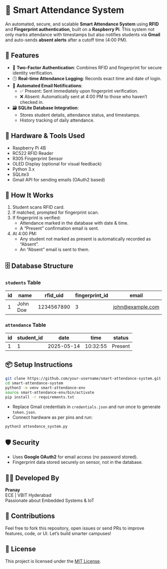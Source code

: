 
# 🎯 Smart Attendance System

An automated, secure, and scalable **Smart Attendance System** using **RFID** and **Fingerprint authentication**, built on a **Raspberry Pi**. This system not only marks attendance with timestamps but also notifies students via **Gmail** and auto-sends **absent alerts** after a cutoff time (4:00 PM).

## 📌 Features

- 🔐 **Two-Factor Authentication**: Combines RFID and fingerprint for secure identity verification.
- 🕓 **Real-time Attendance Logging**: Records exact time and date of login.
- 📧 **Automated Email Notifications**:
  - ✅ Present: Sent immediately upon fingerprint verification.
  - ❌ Absent: Automatically sent at 4:00 PM to those who haven’t checked in.
- 🗃️ **SQLite Database Integration**:
  - Stores student details, attendance status, and timestamps.
  - History tracking of daily attendance.

## 🧰 Hardware & Tools Used

- Raspberry Pi 4B
- RC522 RFID Reader
- R305 Fingerprint Sensor
- OLED Display (optional for visual feedback)
- Python 3.x
- SQLite3
- Gmail API for sending emails (OAuth2 based)

## 🧠 How It Works

1. Student scans RFID card.
2. If matched, prompted for fingerprint scan.
3. If fingerprint is verified:
   - Attendance marked in the database with date & time.
   - A “Present” confirmation email is sent.
4. At 4:00 PM:
   - Any student not marked as present is automatically recorded as “Absent”.
   - An “Absent” email is sent to them.

## 🗄️ Database Structure

### `students` Table
| id | name      | rfid_uid   | fingerprint_id | email              |
|----|-----------|------------|----------------|---------------------|
| 1  | John Doe  | 1234567890 | 3              | john@example.com    |

### `attendance` Table
| id | student_id | date       | time     | status  |
|----|------------|------------|----------|---------|
| 1  | 1          | 2025-05-14 | 10:32:55 | Present |

## 📦 Setup Instructions

```bash
git clone https://github.com/your-username/smart-attendance-system.git
cd smart-attendance-system
python3 -m venv smart-attendance-env
source smart-attendance-env/bin/activate
pip install -r requirements.txt
```

- Replace Gmail credentials in `credentials.json` and run once to generate `token.json`.
- Connect hardware as per pins and run:

```bash
python3 attendance_system.py
```

## 🛡️ Security

- Uses **Google OAuth2** for email access (no password stored).
- Fingerprint data stored securely on sensor, not in the database.

## 👨‍💻 Developed By

**Pranay**  
ECE | VBIT Hyderabad  
Passionate about Embedded Systems & IoT

## 🌟 Contributions

Feel free to fork this repository, open issues or send PRs to improve features, code, or UI. Let’s build smarter campuses!

## 📄 License

This project is licensed under the [MIT License](LICENSE).

